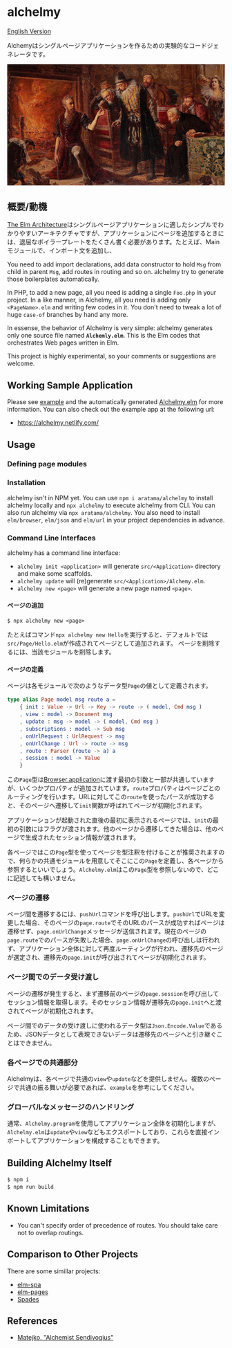 # alchelmy

[English Version](readme.md)

Alchemyはシングルページアプリケーションを作るための実験的なコードジェネレータです。

![Alchemist Sendivogius](docs/Alchemik_Sedziwoj_Matejko.JPG)

## 概要/動機

[The Elm Architecture](https://guide.elm-lang.org/architecture/)はシングルページアプリケーションに適したシンプルでわかりやすいアーキテクチャですが、アプリケーションにページを追加するときには、退屈なボイラープレートをたくさん書く必要があります。たとえば、Mainモジュールで、インポート文を追加し、


 You need to add import declarations, add data constructor to hold `Msg` from child in parent `Msg`, add routes in routing and so on. alchelmy try to generate those boilerplates automatically.

In PHP, to add a new page, all you need is adding a single `Foo.php` in your project. In a like manner, in Alchelmy, all you need is adding only `<PageName>.elm` and writing few codes in it. You don't need to tweak a lot of huge `case-of` branches by hand any more.

In essense, the behavior of Alchelmy is very simple: alchelmy generates only one source file named **`Alchemly.elm`**. This is the Elm codes that orchestrates Web pages written in Elm.

This project is highly experimental, so your comments or suggestions are welcome.

## Working Sample Application

Please see [example](example) and the automatically generated [Alchelmy.elm](https://github.com/aratama/alchelmy/blob/master/example/src/Alchelmy.elm) for more information. You can also check out the example app at the following url:

- https://alchelmy.netlify.com/

## Usage

### Defining page modules





### Installation

alchelmy isn't in NPM yet. You can use `npm i aratama/alchelmy` to install alchelmy locally and `npx alchelmy` to execute alchelmy from CLI. You can also run alchelmy via `npx aratama/alchelmy`. You also need to install `elm/browser`, `elm/json` and `elm/url` in your project dependencies in advance.

### Command Line Interfaces

alchelmy has a command line interface:

- `alchelmy init <application>` will generate `src/<Application>` directory and make some scaffolds.
- `alchelmy update` will (re)generate `src/<Application>/Alchemy.elm`.
- `alchelmy new <page>` will generate a new page named `<page>`.



#### ページの追加

```
$ npx alchelmy new <page>
```

たとえばコマンド`npx alchelmy new Hello`を実行すると、デフォルトでは`src/Page/Hello.elm`が作成されてページとして追加されます。
ページを削除するには、当該モジュールを削除します。



#### ページの定義

ページは各モジュールで次のようなデータ型`Page`の値として定義されます。

```elm
type alias Page model msg route a =
    { init : Value -> Url -> Key -> route -> ( model, Cmd msg )
    , view : model -> Document msg
    , update : msg -> model -> ( model, Cmd msg )
    , subscriptions : model -> Sub msg
    , onUrlRequest : UrlRequest -> msg
    , onUrlChange : Url -> route -> msg
    , route : Parser (route -> a) a
    , session : model -> Value
    }
```

この`Page`型は[Browser.application](https://package.elm-lang.org/packages/elm/browser/latest/Browser#application)に渡す最初の引数と一部が共通していますが、いくつかプロパティが追加されています。`route`プロパティはページごとのルーティングを行います。URLに対してこの`route`を使ったパースが成功すると、そのページへ遷移して`init`関数が呼ばれてページが初期化されます。

アプリケーションが起動された直後の最初に表示されるページでは、`init`の最初の引数にはフラグが渡されます。他のページから遷移してきた場合は、他のページで生成されたセッション情報が渡されます。

各ページではこの`Page`型を使ってページを型注釈を付けることが推奨されますので、何らかの共通モジュールを用意してそこにこの`Page`を定義し、各ページから参照するといいでしょう。`Alchelmy.elm`はこの`Page`型を参照しないので、どこに記述しても構いません。



### ページの遷移

ページ間を遷移するには、`pushUrl`コマンドを呼び出します。`pushUrl`でURLを変更した場合、そのページの`page.route`でそのURLのパースが成功すればページは遷移せず、`page.onUrlChange`メッセージが送信されます。現在のページの`page.route`でのパースが失敗した場合、`page.onUrlChange`の呼び出しは行われず、アプリケーション全体に対して再度ルーティングが行われ、遷移先のページが選定され、遷移先の`page.init`が呼び出されてページが初期化されます。

### ページ間でのデータ受け渡し

ページの遷移が発生すると、まず遷移前のページの`page.session`を呼び出してセッション情報を取得します。そのセッション情報が遷移先の`page.init`へと渡されてページが初期化されます。

ページ間でのデータの受け渡しに使われるデータ型は`Json.Encode.Value`であるため、JSONデータとして表現できないデータは遷移先のページへと引き継ぐことはできません。


### 各ページでの共通部分

Alchelmyは、各ページで共通の`view`や`update`などを提供しません。複数のページで共通の振る舞いが必要であれば、`example`を参考にしてください。


### グローバルなメッセージのハンドリング

通常、`Alchelmy.program`を使用してアプリケーション全体を初期化しますが、`Alchelmy.elm`は`update`や`view`などもエクスポートしており、これらを直接インポートしてアプリケーションを構成することもできます。




## Building Alchelmy Itself

```sh
$ npm i
$ npm run build
```

## Known Limitations

- You can't specify order of precedence of routes. You should take care not to overlap routings.

## Comparison to Other Projects

There are some simillar projects:

- [elm-spa](https://www.elm-spa.dev/guide)
- [elm-pages](https://elm-pages.com/)
- [Spades](https://github.com/rogeriochaves/spades)

## References

- [Matejko, "Alchemist Sendivogius"](https://commons.wikimedia.org/wiki/File:Alchemik_Sedziwoj_Matejko.JPG)
